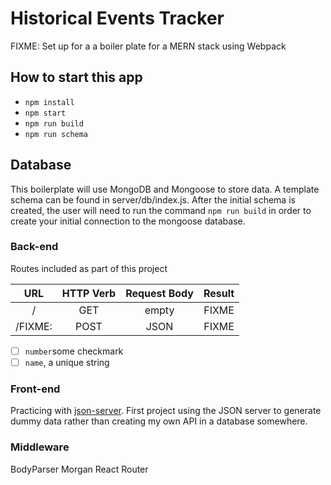 # Historical Events Tracker

FIXME: Set up for a a boiler plate for a MERN stack using Webpack

## How to start this app

- `npm install`
- `npm start`
- `npm run build`
- `npm run schema`

## Database

This boilerplate will use MongoDB and Mongoose to store data. A template schema can be found in server/db/index.js. After the initial schema is created, the user will need to run the command `npm run build` in order to create your initial connection to the mongoose database.

### Back-end

Routes included as part of this project

|   URL   | HTTP Verb | Request Body | Result |
| :-----: | :-------: | :----------: | :----: |
|    /    |    GET    |    empty     | FIXME  |
| /FIXME: |   POST    |     JSON     | FIXME  |

- [ ] `number`some checkmark
- [ ] `name`, a unique string

### Front-end

Practicing with [json-server](https://github.com/typicode/json-server). First project using the JSON server to generate dummy data rather than creating my own API in a database somewhere.

### Middleware

BodyParser
Morgan
React Router
